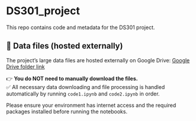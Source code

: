 # DS301_project

This repo contains code and metadata for the DS301 project.

## 📁 Data files (hosted externally)

The project’s large data files are hosted externally on Google Drive:
[Google Drive folder link](https://drive.google.com/drive/folders/1nR9BcXhEqyZS_liCGRG2pRKe0uHG2MtZ?usp=sharing)

👉 **You do NOT need to manually download the files.**  
✅ All necessary data downloading and file processing is handled automatically by running `code1.ipynb` and `code2.ipynb` in order.

Please ensure your environment has internet access and the required packages installed before running the notebooks.
